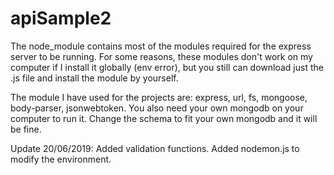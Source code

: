 # apiSample2

The node_module contains most of the modules required for the express server to be running. For some reasons, these modules don't work on my computer if I install it globally (env error), but you still can download just the .js file and install the module by yourself.

The module I have used for the projects are: express, url, fs, mongoose, body-parser, jsonwebtoken. You also need your own mongodb on your computer to run it. Change the schema to fit your own mongodb and it will be fine.

Update 20/06/2019: Added validation functions. Added nodemon.js to modify the environment.
